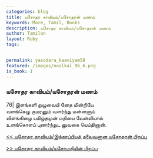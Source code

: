```yaml
---  
categories: blog  
title: யசோதர காவியம்/யசோதரன் மணம்
keywords: More, Tamil, Books  
description: யசோதர காவியம்/யசோதரன் மணம்
author: Tamilan  
layout: Ruby  
tags:     


permalink: yasodara_kaaviyam58  
featured: /images/noolkal_96_6.png  
is_book: 1
---  
```



### யசோதர காவியம்/யசோதரன் மணம்

76| இளங்களி றுழுவையி னேத மின்றியே  
வளங்கெழு குமரனும் வளர்ந்து மன்னனாய்  
விளங்கிழை யமிழ்தமுன் மதியை வேள்வியால்  
உளங்கொளப் புணர்ந்துட னுவகை யெய்தினான்.

[<< யசோதர காவியம்/இக்காப்பியத் தலைவனான யசோதரன் பிறப்பு](yasodara_kaaviyam57)  
  
[>> யசோதர காவியம்/யசோமதியின் பிறப்பு](yasodara_kaaviyam59)


